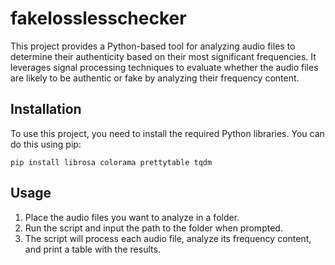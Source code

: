 # fakelosslesschecker
This project provides a Python-based tool for analyzing audio files to determine their authenticity based on their most significant frequencies. It leverages signal processing techniques to evaluate whether the audio files are likely to be authentic or fake by analyzing their frequency content.

## Installation
To use this project, you need to install the required Python libraries. You can do this using pip:

```
pip install librosa colorama prettytable tqdm
```

## Usage
1. Place the audio files you want to analyze in a folder.
2. Run the script and input the path to the folder when prompted.
3. The script will process each audio file, analyze its frequency content, and print a table with the results.
